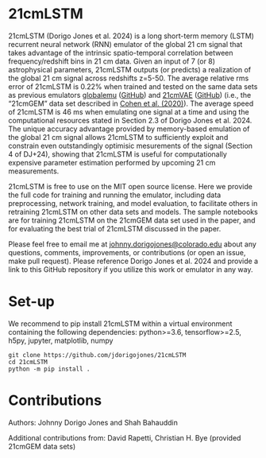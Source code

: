 # 21cmLSTM

21cmLSTM (Dorigo Jones et al. 2024) is a long short-term memory (LSTM) recurrent neural network (RNN) emulator of the global 21 cm signal that takes advantage of the intrinsic spatio-temporal correlation between frequency/redshift bins in 21 cm data. Given an input of 7 (or 8) astrophysical parameters, 21cmLSTM outputs (or predicts) a realization of the global 21 cm signal across redshifts z=5-50. The average relative rms error of 21cmLSTM is 0.22% when trained and tested on the same data sets as previous emulators [globalemu](https://ui.adsabs.harvard.edu/abs/2021MNRAS.508.2923B/abstract) ([GitHub](https://github.com/htjb/globalemu)) and [21cmVAE](https://ui.adsabs.harvard.edu/abs/2022ApJ...930...79B/abstract) ([GitHub](https://github.com/christianhbye/21cmVAE)) (i.e., the “21cmGEM” data set described in [Cohen et al. (2020)](https://ui.adsabs.harvard.edu/abs/2020MNRAS.495.4845C/abstract)). The average speed of 21cmLSTM is 46 ms when emulating one signal at a time and using the computational resources stated in Section 2.3 of Dorigo Jones et al. 2024. The unique accuracy advantage provided by memory-based emulation of the global 21 cm signal allows 21cmLSTM to sufficiently exploit and constrain even outstandingly optimisic mesurements of the signal (Section 4 of DJ+24), showing that 21cmLSTM is useful for computationally expensive parameter estimation performed by upcoming 21 cm measurements.

21cmLSTM is free to use on the MIT open source license. Here we provide the full code for training and running the emulator, including data preprocessing, network training, and model evaluation, to facilitate others in retraining 21cmLSTM on other data sets and models. The sample notebooks are for training 21cmLSTM on the 21cmGEM data set used in the paper, and for evaluating the best trial of 21cmLSTM discussed in the paper.

Please feel free to email me at johnny.dorigojones@colorado.edu about any questions, comments, improvements, or contributions (or open an issue, make pull request). Please reference Dorigo Jones et al. 2024 and provide a link to this GitHub repository if you utilize this work or emulator in any way.

# Set-up
We recommend to pip install 21cmLSTM within a virtual environment containing the following dependencies: python>=3.6, tensorflow>=2.5, h5py, jupyter, matplotlib, numpy

```
git clone https://github.com/jdorigojones/21cmLSTM
cd 21cmLSTM
python -m pip install .
```

# Contributions
Authors: Johnny Dorigo Jones and Shah Bahauddin

Additional contributions from: David Rapetti, Christian H. Bye (provided 21cmGEM data sets)
